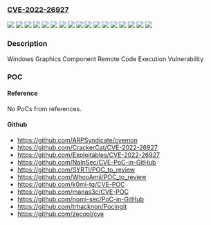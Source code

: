 ### [CVE-2022-26927](https://cve.mitre.org/cgi-bin/cvename.cgi?name=CVE-2022-26927)
![](https://img.shields.io/static/v1?label=Product&message=Windows%2010%20Version%201809&color=blue)
![](https://img.shields.io/static/v1?label=Product&message=Windows%2010%20Version%201909&color=blue)
![](https://img.shields.io/static/v1?label=Product&message=Windows%2010%20Version%2020H2&color=blue)
![](https://img.shields.io/static/v1?label=Product&message=Windows%2010%20Version%2021H1&color=blue)
![](https://img.shields.io/static/v1?label=Product&message=Windows%2010%20Version%2021H2&color=blue)
![](https://img.shields.io/static/v1?label=Product&message=Windows%2011%20version%2021H2&color=blue)
![](https://img.shields.io/static/v1?label=Product&message=Windows%20Server%202019%20(Server%20Core%20installation)&color=blue)
![](https://img.shields.io/static/v1?label=Product&message=Windows%20Server%202019&color=blue)
![](https://img.shields.io/static/v1?label=Product&message=Windows%20Server%202022&color=blue)
![](https://img.shields.io/static/v1?label=Product&message=Windows%20Server%20version%2020H2&color=blue)
![](https://img.shields.io/static/v1?label=Version&message=10.0.0%3C%2010.0.17763.2928%20&color=brighgreen)
![](https://img.shields.io/static/v1?label=Version&message=10.0.0%3C%2010.0.18363.2274%20&color=brighgreen)
![](https://img.shields.io/static/v1?label=Version&message=10.0.0%3C%2010.0.19042.1706%20&color=brighgreen)
![](https://img.shields.io/static/v1?label=Version&message=10.0.0%3C%2010.0.19043.1706%20&color=brighgreen)
![](https://img.shields.io/static/v1?label=Version&message=10.0.0%3C%2010.0.20348.707%20&color=brighgreen)
![](https://img.shields.io/static/v1?label=Version&message=10.0.0%3C%2010.0.22000.675%20&color=brighgreen)
![](https://img.shields.io/static/v1?label=Vulnerability&message=Remote%20Code%20Execution&color=brighgreen)

### Description

Windows Graphics Component Remote Code Execution Vulnerability

### POC

#### Reference
No PoCs from references.

#### Github
- https://github.com/ARPSyndicate/cvemon
- https://github.com/CrackerCat/CVE-2022-26927
- https://github.com/Exploitables/CVE-2022-26927
- https://github.com/NaInSec/CVE-PoC-in-GitHub
- https://github.com/SYRTI/POC_to_review
- https://github.com/WhooAmii/POC_to_review
- https://github.com/k0mi-tg/CVE-POC
- https://github.com/manas3c/CVE-POC
- https://github.com/nomi-sec/PoC-in-GitHub
- https://github.com/trhacknon/Pocingit
- https://github.com/zecool/cve

